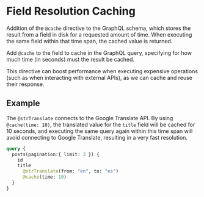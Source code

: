 # Field Resolution Caching

Addition of the `@cache` directive to the GraphQL schema, which stores the result from a field in disk for a requested amount of time. When executing the same field within that time span, the cached value is returned.

Add `@cache` to the field to cache in the GraphQL query, specifying for how much time (in seconds) must the result be cached.

This directive can boost performance when executing expensive operations (such as when interacting with external APIs), as we can cache and reuse their response.

## Example

The `@strTranslate` connects to the Google Translate API. By using `@cache(time: 10)`, the translated value for the `title` field will be cached for 10 seconds, and executing the same query again within this time span will avoid connecting to Google Translate, resulting in a very fast resolution.

<!-- @todo Un-comment here when FeedbackCategories::LOG is enabled and documented, and `@traceExecutionTime` is supported -->
<!-- A log entry will indicate if the field is being retrieved from the cache. -->

```graphql
query {
  posts(pagination:{ limit: 3 }) {
    id
    title
      @strTranslate(from: "en", to: "es")
      @cache(time: 10)
  }
}
```

<!-- @todo Un-comment here when FeedbackCategories::LOG is enabled and documented, and `@traceExecutionTime` is supported -->
<!-- Use `@traceExecutionTime` to log the difference in field resolution time:

```graphql
query {
  posts(pagination:{ limit: 3 }) {
    id
    title
      @strTranslate(from: "en", to: "es")
      @cache(time: 10)
      @traceExecutionTime
  }
}
```
-->
<!-- 
## Bundles including extension

- [“All Extensions” Bundle](../../../../../bundle-extensions/all-feature-bundled-extensions/docs/modules/all-feature-bundled-extensions/en.md)
- [“Caching” Bundle](../../../../../bundle-extensions/caching/docs/modules/caching/en.md)
- [“Deprecation” Bundle](../../../../../bundle-extensions/deprecation/docs/modules/deprecation/en.md)
- [“Query Functions” Bundle](../../../../../bundle-extensions/query-functions/docs/modules/query-functions/en.md)
- [“Versatile WordPress Request API” Bundle](../../../../../bundle-extensions/versatile-wordpress-request-api/docs/modules/versatile-wordpress-request-api/en.md) -->
